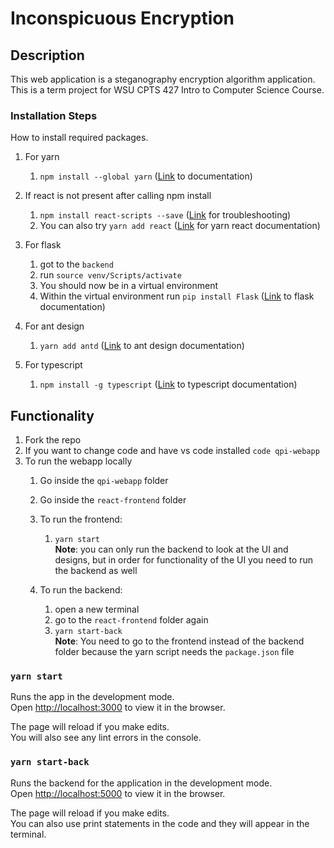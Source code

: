 # Inconspicuous Encryption

## Description
This web application is a steganography encryption algorithm application. This is a term project for WSU CPTS 427 Intro to Computer Science Course.

### Installation Steps

How to install required packages.
1. For yarn
    1. `npm install --global yarn` ([Link](https://classic.yarnpkg.com/lang/en/docs/install/#windows-stable) to documentation)
2. If react is not present after calling npm install
    1. `npm install react-scripts --save` ([Link](https://stackoverflow.com/questions/47928735/react-scripts-is-not-recognized-as-an-internal-or-external-command) for troubleshooting) 
    2. You can also try `yarn add react` ([Link](https://classic.yarnpkg.com/lang/en/docs/cli/add/) for yarn react documentation)
    
3. For flask
    1. got to the `backend`
    2. run `source venv/Scripts/activate`
    3. You should now be in a virtual environment
    4. Within the virtual environment run `pip install Flask` ([Link](https://flask.palletsprojects.com/en/2.0.x/installation/) to flask documentation)
4. For ant design
    1. `yarn add antd` ([Link](https://ant.design/docs/react/use-in-typescript) to ant design documentation)
5. For typescript
    1. `npm install -g typescript` ([Link](https://www.typescriptlang.org/download) to typescript documentation)

## Functionality

1. Fork the repo
2. If you want to change code and have vs code installed `code qpi-webapp`
3. To run the webapp locally
    1. Go inside the `qpi-webapp` folder
    2. Go inside the `react-frontend` folder
    3. To run the frontend:
        1. `yarn start` <br>
        **Note**: you can only run the backend to look at the UI and designs, but in order for functionality of the UI you need to run the backend as well <br>
      
    1. To run the backend:
        1. open a new terminal
        2. go to the `react-frontend` folder again
        3. `yarn start-back` <br>
        **Note**: You need to go to the frontend instead of the backend folder because the yarn script needs the `package.json` file







### `yarn start`

Runs the app in the development mode.\
Open [http://localhost:3000](http://localhost:3000) to view it in the browser.

The page will reload if you make edits.\
You will also see any lint errors in the console.

### `yarn start-back`

Runs the backend for the application in the development mode.\
Open [http://localhost:5000](http://localhost:5000) to view it in the browser.

The page will reload if you make edits.\
You can also use print statements in the code and they will appear in the terminal.

